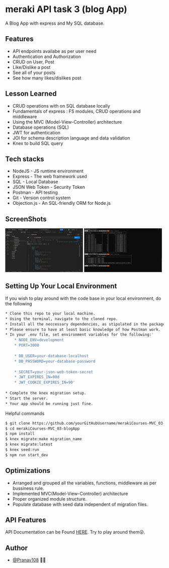 # meraki API task 3 (blog App)

A Blog App with express and My SQL database.

## Features

- API endpoints availabe as per user need
- Authentication and Authorization
- CRUD on User, Post
- Like/Dislike a post
- See all of your posts
- See how many likes/dislikes post

## Lesson Learned

- CRUD operations with on SQL database locally
- Fundamentals of express : FS modules, CRUD operations and middleware
- Using the MVC (Model-View-Controller) architecture
- Database operations (SQL)
- JWT for authentication
- JOI for schema description language and data validation
- Knex to build SQL query

## Tech stacks

- NodeJS - JS runtime environment
- Express - The web framework used
- SQL - Local Database
- JSON Web Token - Security Token
- Postman - API testing
- Git - Version control system
- Objection.js - An SQL-friendly ORM for Node.js

## ScreenShots

<img src="/screenShots/Screenshot1.png" width="49%"/> <img src="/screenShots/Screenshot2.png" width="49%"/>

## Setting Up Your Local Environment

If you wish to play around with the code base in your local environment, do the following

```bash
* Clone this repo to your local machine.
* Using the terminal, navigate to the cloned repo.
* Install all the neccessary dependencies, as stipulated in the package.json file.
* Please ensure to have at least basic knowledge of how Postman work.
* In your .env file, set environment variables for the following:'
    * NODE_ENV=development
    * PORT=3000

    * DB_USER=your-database-localhost
    * DB_PASSWORD=your-database-password

    * SECRET=your-json-web-token-secret
    * JWT_EXPIRES_IN=90d
    * JWT_COOKIE_EXPIRES_IN=90'

* Complete the knex migration setup.
* Start the server.
* Your app should be running just fine.
```

Helpful commands

```bash
$ git clone https://github.com/yourGitHubUsername/merakiCourses-MVC_03-blogApp
$ cd merakiCourses-MVC_03-blogApp
$ npm install
$ knex migrate:make migration_name
$ knex migrate:latest
$ knex seed:run
$ npm run start_dev
```

## Optimizations

- Arranged and grouped all the variables, functions, middleware as per bussiness rule.
- Implemented MVC(Model-View-Controller) architecture
- Proper organized module structure.
- Populate database with seed data independent of migration files.

## API Features

API Documentation can be Found [HERE](https://documenter.getpostman.com/view/20551158/2s8Ysrytti).
Try to play around them😜.

## Author

- [@Pranav108](https://github.com/Pranav108/) 🙋‍♂️
